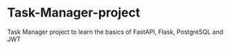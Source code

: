 # Task-Manager-project
Task Manager project to learn the basics of FastAPI, Flask, PostgreSQL and JWT
